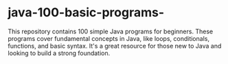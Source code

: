 # java-100-basic-programs-
This repository contains 100 simple Java programs for beginners. These programs cover fundamental concepts in Java, like loops, conditionals, functions, and basic syntax. It's a great resource for those new to Java and looking to build a strong foundation.
